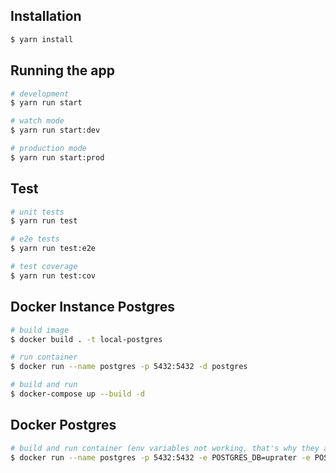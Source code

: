## Installation

```bash
$ yarn install
```

## Running the app

```bash
# development
$ yarn run start

# watch mode
$ yarn run start:dev

# production mode
$ yarn run start:prod
```

## Test

```bash
# unit tests
$ yarn run test

# e2e tests
$ yarn run test:e2e

# test coverage
$ yarn run test:cov
```


## Docker Instance Postgres
  
  ```bash
  # build image
  $ docker build . -t local-postgres

  # run container 
  $ docker run --name postgres -p 5432:5432 -d postgres

  # build and run 
  $ docker-compose up --build -d
  ```

## Docker Postgres

```bash
# build and run container (env variables not working, that's why they are here, still need to figure that out)
$ docker run --name postgres -p 5432:5432 -e POSTGRES_DB=uprater -e POSTGRES_USER=postgres -e POSTGRES_PASSWORD=postgres -d postgres
```
